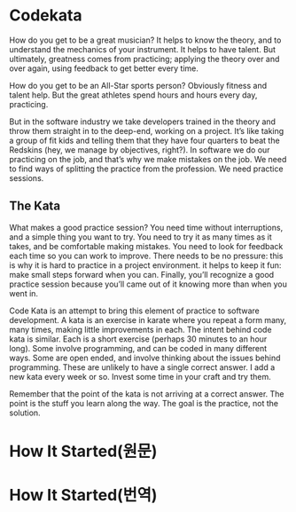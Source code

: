 # Codekata
How do you get to be a great musician? It helps to know the theory, and to understand the mechanics of your instrument. 
It helps to have talent. 
But ultimately, greatness comes from practicing; 
applying the theory over and over again, using feedback to get better every time.

How do you get to be an All-Star sports person? Obviously fitness and talent help. 
But the great athletes spend hours and hours every day, practicing.

But in the software industry we take developers trained in the theory and throw them straight in to the deep-end, working on a project. 
It’s like taking a group of fit kids and telling them that they have four quarters to beat the Redskins (hey, we manage by objectives, right?). 
In software we do our practicing on the job, and that’s why we make mistakes on the job. 
We need to find ways of splitting the practice from the profession. 
We need practice sessions.

## The Kata
What makes a good practice session? You need time without interruptions, and a simple thing you want to try. 
You need to try it as many times as it takes, and be comfortable making mistakes. 
You need to look for feedback each time so you can work to improve. 
There needs to be no pressure: 
this is why it is hard to practice in a project environment. 
it helps to keep it fun: make small steps forward when you can. 
Finally, you’ll recognize a good practice session because you’ll came out of it knowing more than when you went in.

Code Kata is an attempt to bring this element of practice to software development. 
A kata is an exercise in karate where you repeat a form many, many times, making little improvements in each. 
The intent behind code kata is similar. 
Each is a short exercise (perhaps 30 minutes to an hour long). 
Some involve programming, and can be coded in many different ways. 
Some are open ended, and involve thinking about the issues behind programming. 
These are unlikely to have a single correct answer. 
I add a new kata every week or so. Invest some time in your craft and try them.

Remember that the point of the kata is not arriving at a correct answer. 
The point is the stuff you learn along the way. The goal is the practice, not the solution.

# How It Started(원문)
# How It Started(번역)
